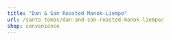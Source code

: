 ```yaml
---
title: "Dan & San Roasted Manok-Liempo"
url: /santo-tomas/dan-and-san-roasted-manok-liempo/
shop: convenience
---
```

